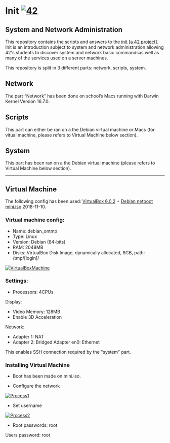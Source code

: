 # Init [![42](https://i.imgur.com/9NXfcit.jpg)](i.imgur.com/9NXfcit.jpg)

## System and Network Administration

This repository contains the scripts and answers to the <a href="https://cdn.intra.42.fr/pdf/pdf/886/fillit.en.pdf" target="_blank">init [a 42 project]</a>. Init is an introduction subject to system and network administration allowing 42's students to discover system and network basic commandsas well as many of the services used on a server machines.

This repository is split in 3 different parts: network, scripts, system.

## Network

The part “Network” has been done on school’s Macs running with Darwin Kernel Version 16.7.0.


## Scripts

This part can either be ran on a the Debian virtual machine or Macs (for vitual machine, please refers to Virtual Machine below section).


## System

This part has been ran on a the Debian virtual machine (please refers to Virtual Machine below section).

---

## Virtual Machine

The following config has been used: <a href="https://www.virtualbox.org/wiki/Downloads" target="_blank">VirtualBox 6.0.2</a> + <a href="http://ftp.nl.debian.org/debian/dists/stretch/main/installer-amd64/current/images/netboot/" target="_blank">Debian netboot mini.iso</a> 2018-11-10.

### Virtual machine config:

- Name: debian_ontmp
- Type: Linux
- Version: Debian (64-bits)
- RAM: 2048MB
- Disks: VirtualBox Disk Image, dynamically allocated, 8GB, path: /tmp/[login]/

[![VirtualBoxMachine](https://i.imgur.com/TbLbIvc.png)](i.imgur.com/TbLbIvc.png)

### Settings:

- Processors: 4CPUs

Display:

- Video Memory: 128MB
- Enable 3D Acceleration

Network:

- Adapter 1: NAT
- Adapter 2: Bridged Adapter en0: Ethernet

This enables SSH connection required by the "system" part.

### Installing Virtual Machine

- Boot has been made on mini.iso.

- Configure the network

[![Process1](https://i.imgur.com/ylJVIEF.png)](https://i.imgur.com/ylJVIEF.png)

- Set username

[![Process2](https://i.imgur.com/zajQ4n4.png)](https://i.imgur.com/zajQ4n4.png)

- Root passwords: root



Users password: root
